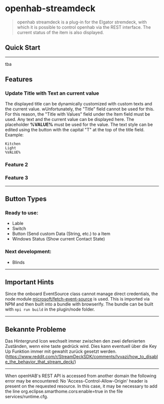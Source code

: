 # openhab-streamdeck

> openhab streamdeck is a plug-in for the Elgator stremdeck, with which it is possible to control  openhab via the REST interface.
> The current status of the item is also displayed.

## Quick Start
---
tba

## Features

###  Update Title with Text an current value
The displayed title can be dynamically customized with custom texts and the current value.  wUnfortunately, the "Title" field cannot be used for this. For this reason, the "Title with Values" field under the Item field must be used. Any text and the current value can be displayed here. The placeholder **%VALUE%** must be used for the value. The text style can be edited using the button with the capital "T" at the top of the title field. Example:
```
Kitchen
Light
%VALUE%
```

### Feature 2

### Feature 3

---

## Button Types

### Ready to use:
- Lable
- Switch
- Button (Send custom Data (String, etc.) to a Item
- Windows Status (Show current Contact State)

### Next development:

- Blinds

---

## Important Hints

Since the onboard EventSource class cannot manage direct credentials, the node module [microsoft/fetch-event-source](https://github.com/Azure/fetch-event-source) is used. This is imported via NPM and then built into a bundle with browserify. 
The bundle can be built with ``npi run build`` in the plugin/node folder.

---

## Bekannte Probleme

Das Hintergrund Icon wechselt immer zwischen den zwei defenierten Zuständen, wenn eine taste gedrück wird. Dies kann eventuell über die Key Up Funktion immer mit gewahlt zurück gesetzt werden. (https://www.reddit.com/r/StreamDeckSDK/comments/lvvazi/how_to_disable_the_behavior_that_stream_deck/)

---
When openHAB's REST API is accessed from another domain the following error may be encountered: No 'Access-Control-Allow-Origin' header is present on the requested resource. In this case, it may be necessary to add the line org.eclipse.smarthome.cors:enable=true in the file services/runtime.cfg.
